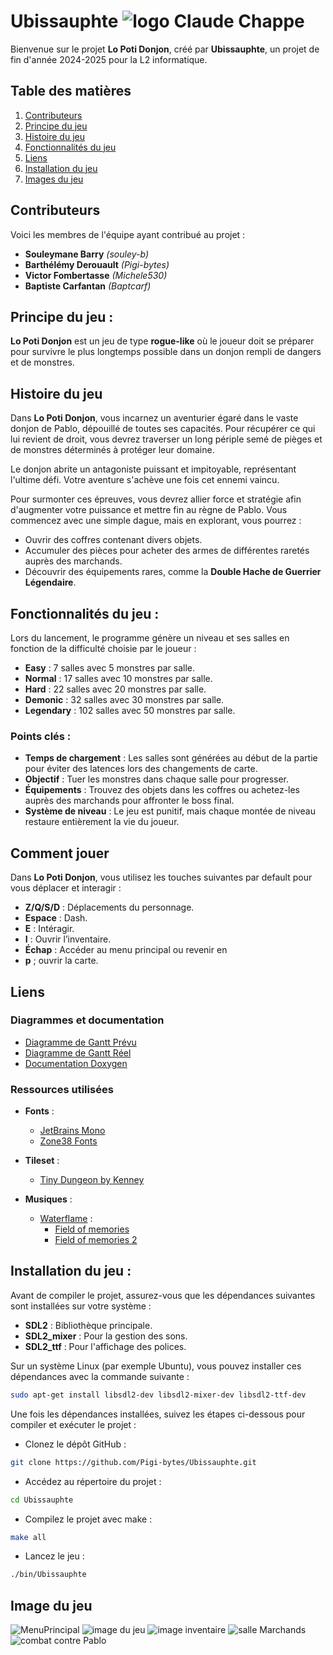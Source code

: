 # Ubissauphte ![logo Claude Chappe](assets/imgReadme/Claude.png)

Bienvenue sur le projet **Lo Poti Donjon**, créé par **Ubissauphte**, un projet de fin d'année 2024-2025 pour la L2 informatique.

## Table des matières
1. [Contributeurs](#contributeurs)
2. [Principe du jeu](#principe-du-jeu)
3. [Histoire du jeu](#histoire-du-jeu)
4. [Fonctionnalités du jeu](#fonctionnalités-du-jeu)
5. [Liens](#liens)
6. [Installation du jeu](#installation-du-jeu)
7. [Images du jeu](#images-du-jeu)


## Contributeurs

Voici les membres de l'équipe ayant contribué au projet :

- **Souleymane Barry** *(souley-b)*
- **Barthélémy Derouault** *(Pigi-bytes)*
- **Victor Fombertasse** *(Michele530)*
- **Baptiste Carfantan** *(Baptcarf)*


## Principe du jeu :

**Lo Poti Donjon** est un jeu de type **rogue-like** où le joueur doit se préparer pour survivre le plus longtemps possible dans un donjon rempli de dangers et de monstres.

## Histoire du jeu

Dans **Lo Poti Donjon**, vous incarnez un aventurier égaré dans le vaste donjon de Pablo, dépouillé de toutes ses capacités. Pour récupérer ce qui lui revient de droit, vous devrez traverser un long périple semé de pièges et de monstres déterminés à protéger leur domaine.

Le donjon abrite un antagoniste puissant et impitoyable, représentant l'ultime défi. Votre aventure s'achève une fois cet ennemi vaincu.

Pour surmonter ces épreuves, vous devrez allier force et stratégie afin d'augmenter votre puissance et mettre fin au règne de Pablo. Vous commencez avec une simple dague, mais en explorant, vous pourrez :

- Ouvrir des coffres contenant divers objets.
- Accumuler des pièces pour acheter des armes de différentes raretés auprès des marchands.
- Découvrir des équipements rares, comme la **Double Hache de Guerrier Légendaire**.

## Fonctionnalités du jeu :

Lors du lancement, le programme génère un niveau et ses salles en fonction de la difficulté choisie par le joueur :

- **Easy** : 7 salles avec 5 monstres par salle.
- **Normal** : 17 salles avec 10 monstres par salle.
- **Hard** : 22 salles avec 20 monstres par salle.
- **Demonic** : 32 salles avec 30 monstres par salle.
- **Legendary** : 102 salles avec 50 monstres par salle.

### Points clés :
- **Temps de chargement** : Les salles sont générées au début de la partie pour éviter des latences lors des changements de carte.
- **Objectif** : Tuer les monstres dans chaque salle pour progresser.
- **Équipements** : Trouvez des objets dans les coffres ou achetez-les auprès des marchands pour affronter le boss final.
- **Système de niveau** : Le jeu est punitif, mais chaque montée de niveau restaure entièrement la vie du joueur.

## Comment jouer

Dans **Lo Poti Donjon**, vous utilisez les touches suivantes par default pour vous déplacer et interagir :

- **Z/Q/S/D** : Déplacements du personnage.
- **Espace** : Dash.
- **E** : Intéragir.
- **I** : Ouvrir l’inventaire.
- **Échap** : Accéder au menu principal ou revenir en 
- **p** ; ouvrir la carte.
 
## Liens

### Diagrammes et documentation
- [Diagramme de Gantt Prévu](https://docs.google.com/spreadsheets/d/1izmjEU3AdizAlb6oVq4sjDTDMpQiwE0Ea9UwfN2fawg/edit?usp=sharing)
- [Diagramme de Gantt Réel](https://docs.google.com/spreadsheets/d/1kdkzD_GTPsmrwCW2jH0_2ET8rOUeqwklMZoLPcJabdQ/edit?usp=sharing)
- [Documentation Doxygen](https://pigi-bytes.github.io/Ubissauphte/index.html)

### Ressources utilisées
- **Fonts** :
  - [JetBrains Mono](https://www.jetbrains.com/lp/mono/)
  - [Zone38 Fonts](https://www.zone38.net/font/)
- **Tileset** :
  - [Tiny Dungeon by Kenney](https://kenney-assets.itch.io/tiny-dungeon)

- **Musiques** :
  - [Waterflame](https://www.youtube.com/@WaterflameMusic) :
    - [Field of memories](https://youtu.be/rVTzv9qLyko?si=NbDb3IJQC-m9wbWO)
    - [Field of memories 2](https://youtu.be/yolbGaJD4AY?si=Bzbz0czA9FRo_Toc)

## Installation du jeu :
Avant de compiler le projet, assurez-vous que les dépendances suivantes sont installées sur votre système :  

- **SDL2** : Bibliothèque principale.
- **SDL2_mixer** : Pour la gestion des sons.
- **SDL2_ttf** : Pour l'affichage des polices.


Sur un système Linux (par exemple Ubuntu), vous pouvez installer ces dépendances avec la commande suivante :  

```bash 
sudo apt-get install libsdl2-dev libsdl2-mixer-dev libsdl2-ttf-dev 
```

Une fois les dépendances installées, suivez les étapes ci-dessous pour compiler et exécuter le projet :

- Clonez le dépôt GitHub :
```bash 
git clone https://github.com/Pigi-bytes/Ubissauphte.git
```

- Accédez au répertoire du projet :
```bash
cd Ubissauphte
``` 

- Compilez le projet avec make :
```bash
make all
```

- Lancez le jeu :
```bash
./bin/Ubissauphte 
```

## Image du jeu

![MenuPrincipal](assets/imgReadme/menuPrincipal.png)
![image du jeu](assets/imgReadme/imageJeux.png)
![image inventaire](assets/imgReadme/inventaire.png)
![salle Marchands](assets/imgReadme/salleMarchant.png)
![combat contre Pablo](assets/imgReadme/explosionPablo.png)

